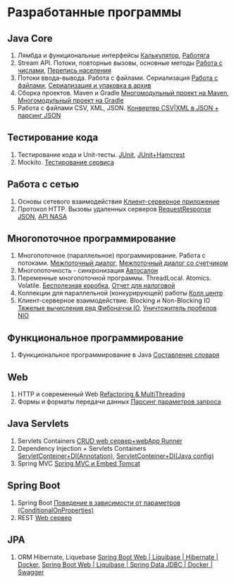# Разработанные программы
## Java Core
1. Лямбда и функциональные интерфейсы [Калькулятор](https://github.com/rusandal/Labda-Functional-interface), [Работяга](https://github.com/rusandal/lambdaWorker)  
2. Stream API. Потоки, повторные вызовы, основные методы [Работа с числами](https://github.com/rusandal/Stream-API), [Перепись населения](https://github.com/rusandal/Stream-API---Worker)  
3. Потоки ввода-вывода. Работа с файлами. Сериализация [Работа с файлами](https://github.com/rusandal/Save-and-Load-game/tree/master/Homework%206.1%20(Streams%20IO%2C%20Files%2C%20Serialization)/src), [Сериализация и упаковка в архив](https://github.com/rusandal/Save-and-Load-game/tree/master/Homework%206.2%20(SaveGame%26LoadGame)/src)  
4. Сборка проектов. Maven и Gradle [Многомодульный проект на Maven](https://github.com/rusandal/myMaven), [Многомодульный проект на Gradle](https://github.com/rusandal/myGradle)
5. Работа с файлами CSV, XML, JSON. [Конвертер CSV|XML в JSON + парсинг JSON](https://github.com/rusandal/CSV_XML_JSONv2)
## Тестирование кода
1. Тестирование кода и Unit-тесты. [JUnit](https://github.com/rusandal/JUnit), [JUnit+Hamcrest](https://github.com/rusandal/JUnit_Hamcrest)
2. Mockito. [Тестирование сервиса](https://github.com/rusandal/geo-service/tree/feature/Mockito/src)
## Работа с сетью
1. Основы сетевого взаимодействия [Клиент-серверное приложение](https://github.com/rusandal/OSI_connect)
2. Протокол HTTP. Вызовы удаленных серверов [RequestResponse JSON](https://github.com/rusandal/request_response_cats), [API NASA](https://github.com/rusandal/API_NASA_request_response)
## Многопоточное программирование
1. Многопоточное (параллельное) программирование. Работа с потоками. [Межпоточный диалог](https://github.com/rusandal/ThreadsHomework1), [Межпоточный диалог со счетчиком](https://github.com/rusandal/ThreadHomework2.git)  
2. Многопоточность - синхронизация [Автосалон](https://github.com/rusandal/CarManufactory)
3. Переменные многопоточной программы. ThreadLocal. Atomics. Volatile. [Бесполезная коробка](https://github.com/rusandal/volatileBox.git), [Отчет для налоговой](https://github.com/rusandal/ThreadSumLongAdder.git)
4. Коллекции для параллельной (конкурирующей) работы [Колл центр](https://github.com/rusandal/callcentre.git)
5. Клиент-серверное взаимодействие. Blocking и Non-Blocking IO [Тяжелые вычисления ряд Фибоначчи IO](https://github.com/rusandal/fibonacciSocket.git), [Уничтожитель пробелов NIO](https://github.com/rusandal/deleteSpaceNIO.git)
## Функциональное программирование
1. Функциональное программирование в Java [Составление словаря](https://github.com/rusandal/functionalProgramming.git)
## Web
1. HTTP и современный Web [Refactoring & MultiThreading](https://github.com/rusandal/RefactoringServer)
2. Формы и форматы передачи данных [Парсинг параметров запроса]()
## Java Servlets
1. Servlets Containers [CRUD web сервер+webApp Runner](https://github.com/rusandal/servletContainer/tree/feature/webapp-runner)
2. Dependency Injection + Servlets Containers [ServletConteiner+DI(Annotation)](https://github.com/rusandal/servletContainer/tree/feature/di-annotation), [ServletConteiner+DI(Java config)](https://github.com/rusandal/servletContainer/tree/master/src/main/java/ru/netology)
3. Spring MVC [Spring MVC и Embed Tomcat](https://github.com/rusandal/RestSpringMVC)
## Spring Boot
1. Spring Boot [Поведение в зависимости от параметров (ConditionalOnProperties)](https://github.com/rusandal/SpringBootConditionalOnProperty)
2. REST [Web сервер](https://github.com/rusandal/RestSpringMVC)
## JPA
1. ORM Hibernate, Liquebase [Spring Boot Web | Liquibase | Hibernate | Docker](https://github.com/rusandal/HibernatePersons),  [Spring Boot Web | Liquibase | Spring Data JDBC | Docker | Swagger](https://github.com/rusandal/SpringBootJdbcRestAPIAnswer)
